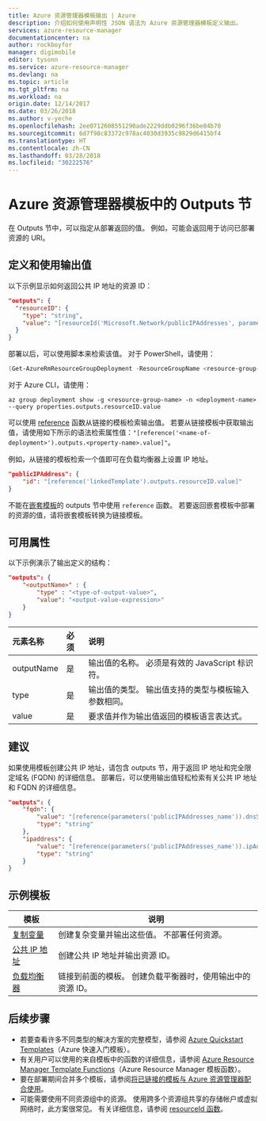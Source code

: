 ```yaml
---
title: Azure 资源管理器模板输出 | Azure
description: 介绍如何使用声明性 JSON 语法为 Azure 资源管理器模板定义输出。
services: azure-resource-manager
documentationcenter: na
author: rockboyfor
manager: digimobile
editor: tysonn
ms.service: azure-resource-manager
ms.devlang: na
ms.topic: article
ms.tgt_pltfrm: na
ms.workload: na
origin.date: 12/14/2017
ms.date: 03/26/2018
ms.author: v-yeche
ms.openlocfilehash: 2ee0712608551290ade2229ddb0296f36be84b70
ms.sourcegitcommit: 6d7f98c83372c978ac4030d3935c9829d6415bf4
ms.translationtype: HT
ms.contentlocale: zh-CN
ms.lasthandoff: 03/28/2018
ms.locfileid: "30222576"
---
```

# <a name="outputs-section-in-azure-resource-manager-templates"></a>Azure 资源管理器模板中的 Outputs 节
在 Outputs 节中，可以指定从部署返回的值。 例如，可能会返回用于访问已部署资源的 URI。

## <a name="define-and-use-output-values"></a>定义和使用输出值

以下示例显示如何返回公共 IP 地址的资源 ID：

```json
"outputs": {
  "resourceID": {
    "type": "string",
    "value": "[resourceId('Microsoft.Network/publicIPAddresses', parameters('publicIPAddresses_name'))]"
  }
}
```

部署以后，可以使用脚本来检索该值。 对于 PowerShell，请使用：

```powershell
(Get-AzureRmResourceGroupDeployment -ResourceGroupName <resource-group-name> -Name <deployment-name>).Outputs.resourceID.value
```

对于 Azure CLI，请使用：

```azurecli
az group deployment show -g <resource-group-name> -n <deployment-name> --query properties.outputs.resourceID.value
```

可以使用 [reference](resource-group-template-functions-resource.md#reference) 函数从链接的模板检索输出值。 若要从链接模板中获取输出值，请使用如下所示的语法检索属性值：`"[reference('<name-of-deployment>').outputs.<property-name>.value]"`。

例如，从链接的模板检索一个值即可在负载均衡器上设置 IP 地址。

```json
"publicIPAddress": {
    "id": "[reference('linkedTemplate').outputs.resourceID.value]"
}
```

不能在[嵌套模板](resource-group-linked-templates.md#link-or-nest-a-template)的 outputs 节中使用 `reference` 函数。 若要返回嵌套模板中部署的资源的值，请将嵌套模板转换为链接模板。

## <a name="available-properties"></a>可用属性

以下示例演示了输出定义的结构：

```json
"outputs": {
    "<outputName>" : {
        "type" : "<type-of-output-value>",
        "value": "<output-value-expression>"
    }
}
```

| 元素名称 | 必须 | 说明 |
|:--- |:--- |:--- |
| outputName |是 |输出值的名称。 必须是有效的 JavaScript 标识符。 |
| type |是 |输出值的类型。 输出值支持的类型与模板输入参数相同。 |
| value |是 |要求值并作为输出值返回的模板语言表达式。 |

## <a name="recommendations"></a>建议

如果使用模板创建公共 IP 地址，请包含 outputs 节，用于返回 IP 地址和完全限定域名 (FQDN) 的详细信息。 部署后，可以使用输出值轻松检索有关公共 IP 地址和 FQDN 的详细信息。

```json
"outputs": {
    "fqdn": {
        "value": "[reference(parameters('publicIPAddresses_name')).dnsSettings.fqdn]",
        "type": "string"
    },
    "ipaddress": {
        "value": "[reference(parameters('publicIPAddresses_name')).ipAddress]",
        "type": "string"
    }
}
```

## <a name="example-templates"></a>示例模板

|模板  |说明  |
|---------|---------|
|[复制变量](https://github.com/Azure/azure-docs-json-samples/blob/master/azure-resource-manager/multipleinstance/copyvariables.json) | 创建复杂变量并输出这些值。 不部署任何资源。 |
|[公共 IP 地址](https://github.com/Azure/azure-docs-json-samples/blob/master/azure-resource-manager/linkedtemplates/public-ip.json) | 创建公共 IP 地址并输出资源 ID。 |
|[负载均衡器](https://github.com/Azure/azure-docs-json-samples/blob/master/azure-resource-manager/linkedtemplates/public-ip-parentloadbalancer.json) | 链接到前面的模板。 创建负载平衡器时，使用输出中的资源 ID。 |

## <a name="next-steps"></a>后续步骤
* 若要查看许多不同类型的解决方案的完整模型，请参阅 [Azure Quickstart Templates](https://github.com/Azure/azure-quickstart-templates/)（Azure 快速入门模板）。
* 有关用户可以使用的来自模板中的函数的详细信息，请参阅 [Azure Resource Manager Template Functions](resource-group-template-functions.md)（Azure Resource Manager 模板函数）。
* 要在部署期间合并多个模板，请参阅[将已链接的模板与 Azure 资源管理器配合使用](resource-group-linked-templates.md)。
* 可能需要使用不同资源组中的资源。 使用跨多个资源组共享的存储帐户或虚拟网络时，此方案很常见。 有关详细信息，请参阅 [resourceId 函数](resource-group-template-functions-resource.md#resourceid)。

<!-- Update_Description: update meta properties, wording update -->